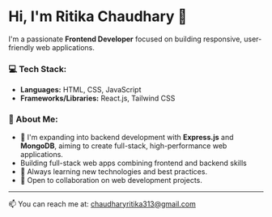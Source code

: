 # Hi, I'm Ritika Chaudhary 👋

I'm a passionate **Frontend Developer** focused on building responsive, user-friendly web applications.

### 💻 Tech Stack:
- **Languages:** HTML, CSS, JavaScript
- **Frameworks/Libraries:** React.js, Tailwind CSS

### 🚀 About Me:
- 🔭 I'm expanding into backend development with **Express.js** and **MongoDB**, aiming to create full-stack, high-performance web applications.
- Building full-stack web apps combining frontend and backend skills
- 🌱 Always learning new technologies and best practices.
- 💬 Open to collaboration on web development projects.


---

 📫 You can reach me at: chaudharyritika313@gmail.com


